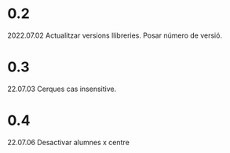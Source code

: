 # 0.2

2022.07.02
Actualitzar versions llibreries.
Posar número de versió.

# 0.3

22.07.03
Cerques cas insensitive.

# 0.4

22.07.06
Desactivar alumnes x centre
